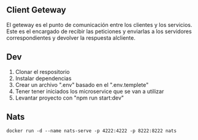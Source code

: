 ## Client Geteway 

El geteway es el punto de comunicación entre los clientes y los servicios. Este es el encargado de recibir las peticiones y enviarlas a los servidores correspondientes y devolver la respuesta alcliente.

## Dev 


1. Clonar el respositorio
2. Instalar dependencias
3. Crear un archivo ".env" basado en el ".env.templete"
4. Tener tener iniciados los microservice que se van a utilizar
5. Levantar proyecto con "npm run start:dev"


## Nats
```
docker run -d --name nats-serve -p 4222:4222 -p 8222:8222 nats
```
